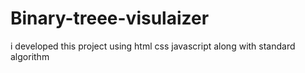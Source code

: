 # Binary-treee-visulaizer
i developed this project using html css javascript along with standard algorithm
